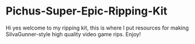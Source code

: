 # Pichus-Super-Epic-Ripping-Kit
Hi yes welcome to my ripping kit, this is where I put resources for making SiIvaGunner-style high quality video game rips. Enjoy!
